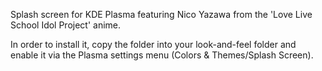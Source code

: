 Splash screen for KDE Plasma featuring Nico Yazawa from the 'Love Live School Idol Project' anime.

In order to install it, copy the folder into your look-and-feel folder and enable it via the Plasma settings menu (Colors & Themes/Splash Screen).
